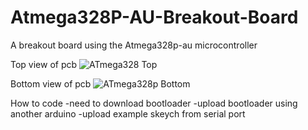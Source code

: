 # Atmega328P-AU-Breakout-Board
A breakout board using the Atmega328p-au microcontroller

Top view of pcb
![ATmega328 Top](https://github.com/Harveyn4444/Atmega328P-AU-Breakout-Board/assets/73143248/46a2990d-262b-4b75-9b4d-25c6e33bbc25)

Bottom view of pcb
![ATmega328p Bottom](https://github.com/Harveyn4444/Atmega328P-AU-Breakout-Board/assets/73143248/5165a0c2-47dc-459b-bbdc-a561043b1fbd)



How to code
-need to download bootloader
-upload bootloader using another arduino 
-upload example skeych from serial port
